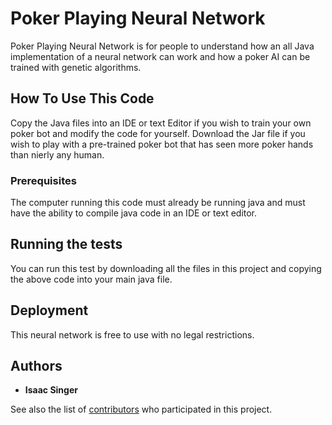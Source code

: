 # Poker Playing Neural Network

Poker Playing Neural Network is for people to understand how an all Java implementation of a neural network can work and how a poker AI can be trained with genetic algorithms.

## How To Use This Code

Copy the Java files into an IDE or text Editor if you wish to train your own poker bot and modify the code for yourself. Download the Jar file if you wish to play with a pre-trained poker bot that has seen more poker hands than nierly any human.

### Prerequisites

The computer running this code must already be running java and must have the ability to compile java code in an IDE or text editor.

## Running the tests
 
 You can run this test by downloading all the files in this project and copying the above code into your main java file.
 
## Deployment

This neural network is free to use with no legal restrictions.

## Authors

* **Isaac Singer**

See also the list of [contributors](https://github.com/iwillseeyouinabits/Poker-Playing-Neural-Network/graphs/contributors) who participated in this project.

